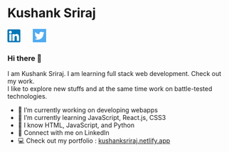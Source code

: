 # Kushank Sriraj

[![linkedin-logo](linkedin-logo.png)](https://www.linkedin.com/in/kushank-sriraj/)&nbsp;&nbsp;&nbsp;&nbsp;&nbsp;&nbsp;
[![twitter-logo](twitter-logo.png)](https://twitter.com/KushankSriraj)

### Hi there 👋

I am Kushank Sriraj. I am learning full stack web development. Check out my work.   
I like to explore new stuffs and at the same time work on battle-tested technologies.

- 🔭 I’m currently working on developing webapps
- 🌱 I’m currently learning JavaScript, React.js, CSS3
- 🔨 I know HTML, JavaScript, and Python
- 📲 Connect with me on LinkedIn
- 💻 Check out my portfolio : [kushanksriraj.netlify.app](https://kushanksriraj.netlify.app)
